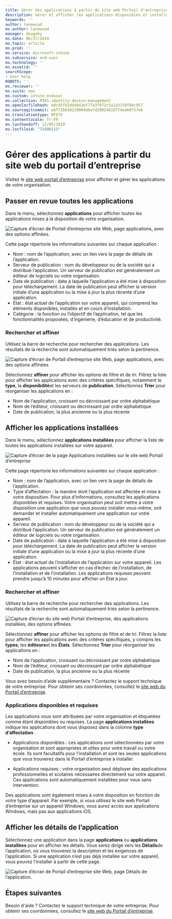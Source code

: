 ```yaml
---
title: Gérer des applications à partir du site web Portail d'entreprise Intune
description: Gérer et afficher les applications disponibles et installées
keywords: ''
author: lenewsad
ms.author: lanewsad
manager: dougeby
ms.date: 06/27/2019
ms.topic: article
ms.prod: ''
ms.service: microsoft-intune
ms.subservice: end-user
ms.technology: ''
ms.assetid: ''
searchScope:
- User help
ROBOTS: ''
ms.reviewer: ''
ms.suite: ems
ms.custom: intune-enduser
ms.collection: M365-identity-device-management
ms.openlocfilehash: edc45fb3ddab43ef77a3f072c5a1a31f8f88c957
ms.sourcegitcommit: ebf72b038219904d6e7d20024b107f4aa68f57e6
ms.translationtype: MTE75
ms.contentlocale: fr-FR
ms.lasthandoff: 12/05/2019
ms.locfileid: "72506113"
---
```

# <a name="manage-apps-from-the-company-portal-website"></a>Gérer des applications à partir du site web du portail d’entreprise 
Visitez le [site web portail d’entreprise](https://portal.manage.microsoft.com) pour afficher et gérer les applications de votre organisation. 

## <a name="view-all-apps"></a>Passer en revue toutes les applications  
Dans le menu, sélectionnez **applications** pour afficher toutes les applications mises à la disposition de votre organisation. 

   ![Capture d’écran de Portail d’entreprise site Web, page applications, avec des options affinées.](./media/intune-view-apps-1907.png)  

Cette page répertorie les informations suivantes sur chaque application :  

* Nom : nom de l’application, avec un lien vers la page de détails de l’application.
* Serveur de publication : nom du développeur ou de la société qui a distribué l’application. Un serveur de publication est généralement un éditeur de logiciels ou votre organisation.  
* Date de publication : date à laquelle l’application a été mise à disposition pour téléchargement. La date de publication peut afficher la version initiale d’une application ou la mise à jour la plus récente d’une application.
* État : état actuel de l’application sur votre appareil, qui comprend les éléments disponibles, installés et en cours d’installation. 
* Catégorie : la fonction ou l’objectif de l’application, tel que les fonctionnalités proposées, d’ingénierie, d’éducation et de productivité.  

### <a name="search-and-refine"></a>Rechercher et affiner   

Utilisez la barre de recherche pour rechercher des applications. Les résultats de la recherche sont automatiquement triés selon la pertinence.  

   ![Capture d’écran de Portail d’entreprise site Web, page applications, avec des options affinées.](./media/intune-refine-all-apps-1907.png)  

Sélectionnez **affiner** pour afficher les options de filtre et de tri. Filtrez la liste pour afficher les applications avec des critères spécifiques, notamment le **type**, la **disponibilité**et les serveurs de **publication**. Sélectionnez **Trier** pour réorganiser les applications en :

* Nom de l’application, croissant ou décroissant par ordre alphabétique 
* Nom de l’éditeur, croissant ou décroissant par ordre alphabétique 
* Date de publication, la plus ancienne ou la plus récente  

## <a name="view-installed-apps"></a>Afficher les applications installées  
Dans le menu, sélectionnez **applications installées** pour afficher la liste de toutes les applications installées sur votre appareil.  

   ![Capture d’écran de la page Applications installées sur le site web Portail d’entreprise](./media/intune-installed-apps-1907.png)  


Cette page répertorie les informations suivantes sur chaque application :  

* Nom : nom de l’application, avec un lien vers la page de détails de l’application.
* Type d’affectation : la manière dont l’application est affectée et mise à votre disposition. Pour plus d’informations, consultez les applications disponibles et requises. Votre organisation peut soit mettre à votre disposition une application que vous pouvez installer vous-même, soit demander et installer automatiquement une application sur votre appareil.  
* Serveur de publication : nom du développeur ou de la société qui a distribué l’application. Un serveur de publication est généralement un éditeur de logiciels ou votre organisation.  
* Date de publication : date à laquelle l’application a été mise à disposition pour téléchargement. La date de publication peut afficher la version initiale d’une application ou la mise à jour la plus récente d’une application.
* État : état actuel de l’installation de l’application sur votre appareil. Les applications peuvent s’afficher en cas d’échec de l’installation, de l’installation et de l’installation. Les applications requises peuvent prendre jusqu’à 10 minutes pour afficher un État à jour.  

### <a name="search-and-refine"></a>Rechercher et affiner  

Utilisez la barre de recherche pour rechercher des applications. Les résultats de la recherche sont automatiquement triés selon la pertinence.  

   ![Capture d’écran du site web Portail d’entreprise, des applications installées, des options affinées.](./media/intune-installed-refine-1907.png)  

Sélectionnez **affiner** pour afficher les options de filtre et de tri. Filtrez la liste pour afficher les applications avec des critères spécifiques, y compris les **types**, les **éditeurs**et les **États**. Sélectionnez **Trier** pour réorganiser les applications en :

* Nom de l’application, croissant ou décroissant par ordre alphabétique  
* Nom de l’éditeur, croissant ou décroissant par ordre alphabétique  
* Date de publication, la plus ancienne ou la plus récente  

Vous avez besoin d’aide supplémentaire ? Contactez le support technique de votre entreprise. Pour obtenir ses coordonnées, consultez le [site web du Portail d’entreprise](https://go.microsoft.com/fwlink/?linkid=2010980).  

### <a name="available-and-required-apps"></a>Applications disponibles et requises
Les applications vous sont attribuées par votre organisation et étiquetées comme étant disponibles ou requises. La page **applications installées** indique les applications dont vous disposez dans la colonne **type d’affectation** . 


* Applications disponibles : ces applications sont sélectionnées par votre organisation et sont appropriées et utiles pour votre travail ou votre école. Ils sont facultatifs pour l’installation et sont les seules applications que vous trouverez dans le Portail d’entreprise à installer. 

* Applications requises : votre organisation peut déployer des applications professionnelles et scolaires nécessaires directement sur votre appareil. Ces applications sont automatiquement installées pour vous sans intervention. 

Des applications sont également mises à votre disposition en fonction de votre type d’appareil. Par exemple, si vous utilisez le site web Portail d’entreprise sur un appareil Windows, vous aurez accès aux applications Windows, mais pas aux applications iOS.  

## <a name="view-app-details"></a>Afficher les détails de l’application  
Sélectionnez une application dans la page **applications** ou **applications installées** pour en afficher les détails. Vous serez dirigé vers les **Détails**de l’application, où vous trouverez la description et les exigences de l’application. Si une application n’est pas déjà installée sur votre appareil, vous pouvez l’installer à partir de cette page. 


   ![Capture d’écran de Portail d’entreprise site Web, page Détails de l’application.](./media/intune-app-details-1907.png)  

## <a name="next-steps"></a>Étapes suivantes
Besoin d'aide ? Contactez le support technique de votre entreprise. Pour obtenir ses coordonnées, consultez le [site web du Portail d’entreprise](https://go.microsoft.com/fwlink/?linkid=2010980).  
